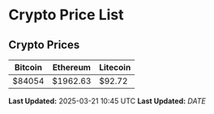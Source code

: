 # Crypto Price List

## Crypto Prices
| Bitcoin | Ethereum | Litecoin |
| ------- | -------- | -------- |
| $84054 | $1962.63 | $92.72 |
**Last Updated:** 2025-03-21 10:45 UTC
**Last Updated:** $DATE$
